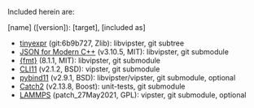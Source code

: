 Included herein are:

[name] ([version]): [target], [included as]
- [tinyexpr](https://github.com/codeplea/tinyexpr) (git:6b9b727, Zlib): libvipster, git subtree
- [JSON for Modern C++](https://github.com/nlohmann/json) (v3.10.5, MIT): libvipster, git submodule
- [{fmt}](https://github.com/fmtlib/fmt) (8.1.1, MIT): libvipster, git submodule
- [CLI11](https://github.com/CLIUtils/CLI11) (v2.1.2, BSD): vipster, git submodule
- [pybind11](https://github.com/pybind/pybind11) (v2.9.1, BSD): libvipster/vipster, git submodule, optional
- [Catch2](https://github.com/catchorg/Catch2) (v2.13.8, Boost): unit-tests, git submodule
- [LAMMPS](https://lammps.sandia.gov) (patch_27May2021, GPL): vipster, git submodule, optional
